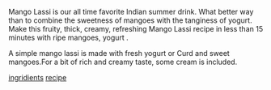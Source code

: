 Mango Lassi is our all time favorite Indian summer drink. What better way than to combine the sweetness of mangoes with the tanginess of yogurt. Make this fruity, thick, creamy, refreshing Mango Lassi recipe in less than 15 minutes with ripe mangoes, yogurt .

A simple mango lassi is made with fresh yogurt or Curd and sweet mangoes.For a bit of rich and creamy taste, some cream is included.

[ingridients](ingridients.md)
[recipe](recipe.md)